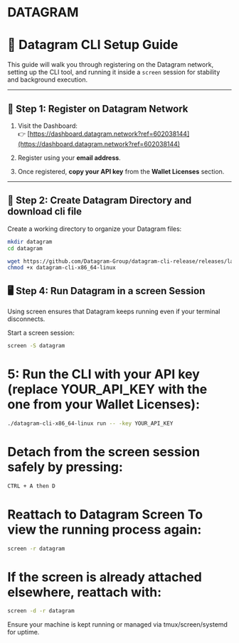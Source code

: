 # DATAGRAM

# 📡 Datagram CLI Setup Guide

This guide will walk you through registering on the Datagram network, setting up the CLI tool, and running it inside a `screen` session for stability and background execution.

---

## 📝 Step 1: Register on Datagram Network

1. Visit the Dashboard:  
   👉 [https://dashboard.datagram.network?ref=602038144](https://dashboard.datagram.network?ref=602038144)

2. Register using your **email address**.

3. Once registered, **copy your API key** from the **Wallet Licenses** section.

---

## 📁 Step 2: Create Datagram Directory and download cli file

Create a working directory to organize your Datagram files:

```bash
mkdir datagram
cd datagram
```
```bash
wget https://github.com/Datagram-Group/datagram-cli-release/releases/latest/download/datagram-cli-x86_64-linux
chmod +x datagram-cli-x86_64-linux
```

## 🖥️ Step 4: Run Datagram in a screen Session
Using screen ensures that Datagram keeps running even if your terminal disconnects.

Start a screen session:

```bash
screen -S datagram
```

# 5:  Run the CLI with your API key (replace YOUR_API_KEY with the one from your Wallet Licenses):

```bash
./datagram-cli-x86_64-linux run -- -key YOUR_API_KEY
```

# Detach from the screen session safely by pressing:
```bash
CTRL + A then D
```

# Reattach to Datagram Screen To view the running process again:
```bash
screen -r datagram
```

# If the screen is already attached elsewhere, reattach with:
```bash
screen -d -r datagram
```

Ensure your machine is kept running or managed via tmux/screen/systemd for uptime.
